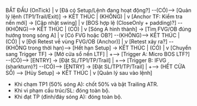 BẮT ĐẦU (OnTick)
  |
  v
[Đã có Setup/Lệnh đang hoạt động?] --(CÓ)--> [Quản lý lệnh (TP1/Trail/Exit)] → KẾT THÚC
  |
 (KHÔNG)
  |
  v
[Anchor TF: Kiểm tra nến mới] → [Cập nhật swing]
  |
  v
[BOS hợp lệ (CloseOnly + padding)?] --(KHÔNG)--> KẾT THÚC
  |
 (CÓ)
  |
  v
[Sóng A hình thành] → [Tìm FVG/OB đúng hướng trong sóng A]
  |
  v
[Có FVG hoặc OB?] --(KHÔNG)--> KẾT THÚC
  |
 (CÓ)
  |
  v
[Đợi Retest về vùng FVG/OB (Anchor)]
  |
  v
[Retest xảy ra?] --(KHÔNG trong thời hạn)--> [Hết hạn Setup] → KẾT THÚC
  |
 (CÓ)
  |
  v
[Chuyển sang Trigger TF] → [Mở cửa sổ nến LTF]
  |
  +--> [Trigger A: Micro BOS LTF?] --(CÓ)--> [ENTRY] → [Đặt SL/TP1/TP/Trail]
  |
  +--> [Trigger B: IFVG (sharkturn)?] --(CÓ)--> [ENTRY] → [Đặt SL/TP1/TP/Trail]
  |
  +--> (HẾT CỬA SỔ) --> [Hủy Setup] → KẾT THÚC
  |
  v
[Quản lý sau vào lệnh]
  - Khi chạm TP1 (50% sóng A): chốt 50% và bật Trailing ATR.
  - Khi vi phạm cấu trúc/SL: đóng toàn bộ.
  - Khi đạt TP (đỉnh/đáy sóng A): đóng toàn bộ.
